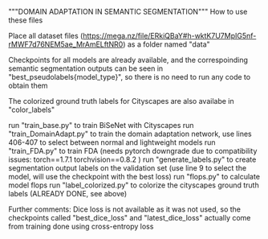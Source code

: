 """DOMAIN ADAPTATION IN SEMANTIC SEGMENTATION""" 
How to use these files


Place all dataset files (https://mega.nz/file/ERkiQBaY#h-wktK7U7MpIG5nf-rMWF7d76NEM5ae_MrAmELftNR0) as a folder named "data" 

Checkpoints for all models are already available, and the correspoinding semantic segmentation outputs can be seen in "best_pseudolabels{model_type}", so there is no need to run any code to obtain them

The colorized ground truth labels for Cityscapes are also availabe in "color_labels"

run "train_base.py" to train BiSeNet with Cityscapes
run "train_DomainAdapt.py" to train the domain adaptation network, use lines 406-407 to select between normal and lightweight models
run "train_FDA.py" to train FDA (needs pytorch downgrade due to compatibility issues: torch==1.7.1 torchvision==0.8.2 )
run "generate_labels.py" to create segmentation output labels on the validation set (use line 9 to select the model, will use the checkpoint with the best loss)
run "flops.py" to calculate model flops
run "label_colorized.py" to colorize the cityscapes ground truth labels (ALREADY DONE, see above)

Further comments:
Dice loss is not available as it was not used, so the checkpoints called "best_dice_loss" and "latest_dice_loss" actually come from training done using cross-entropy loss
